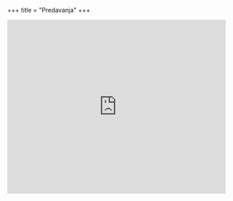 +++
title = "Predavanja"
+++

<iframe src="https://drive.google.com/embeddedfolderview?id=0B7nzwmbZT491Y09RY3BaMjA3bms#list" style="width: 100%; min-height: 400px; border: 0; overflow: hidden;"></iframe>